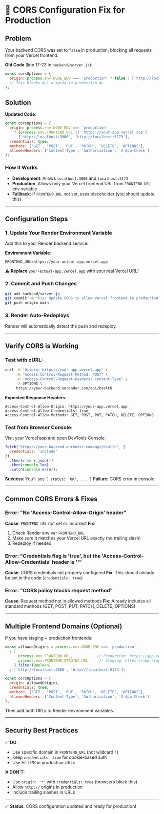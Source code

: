 # 🔗 CORS Configuration Fix for Production

## Problem
Your backend CORS was set to `false` in production, blocking all requests from your Vercel frontend.

**Old Code** (line 17-23 in `backend/server.js`):
```javascript
const corsOptions = {
  origin: process.env.NODE_ENV === 'production' ? false : ['http://localhost:3000', 'http://localhost:5173'],
  // This blocks ALL origins in production ❌
};
```

## Solution

**Updated Code**:
```javascript
const corsOptions = {
  origin: process.env.NODE_ENV === 'production' 
    ? [process.env.FRONTEND_URL || 'https://your-app.vercel.app'] 
    : ['http://localhost:3000', 'http://localhost:5173'],
  credentials: true,
  methods: ['GET', 'POST', 'PUT', 'PATCH', 'DELETE', 'OPTIONS'],
  allowedHeaders: ['Content-Type', 'Authorization', 'X-App-Check']
};
```

### How It Works

- **Development**: Allows `localhost:3000` and `localhost:5173`
- **Production**: Allows only your Vercel frontend URL from `FRONTEND_URL` env variable
- **Fallback**: If `FRONTEND_URL` not set, uses placeholder (you should update this)

---

## Configuration Steps

### 1. Update Your Render Environment Variable

Add this to your Render backend service:

**Environment Variable**:
```
FRONTEND_URL=https://your-actual-app.vercel.app
```

⚠️ **Replace** `your-actual-app.vercel.app` with your real Vercel URL!

### 2. Commit and Push Changes

```bash
git add backend/server.js
git commit -m "Fix: Update CORS to allow Vercel frontend in production"
git push origin main
```

### 3. Render Auto-Redeploys

Render will automatically detect the push and redeploy.

---

## Verify CORS is Working

### Test with cURL:
```bash
curl -H "Origin: https://your-app.vercel.app" \
     -H "Access-Control-Request-Method: POST" \
     -H "Access-Control-Request-Headers: Content-Type" \
     -X OPTIONS \
     https://your-backend.onrender.com/api/health
```

**Expected Response Headers**:
```
Access-Control-Allow-Origin: https://your-app.vercel.app
Access-Control-Allow-Credentials: true
Access-Control-Allow-Methods: GET, POST, PUT, PATCH, DELETE, OPTIONS
```

### Test from Browser Console:

Visit your Vercel app and open DevTools Console:

```javascript
fetch('https://your-backend.onrender.com/api/health', {
  credentials: 'include'
})
  .then(r => r.json())
  .then(console.log)
  .catch(console.error);
```

**Success**: You'll see `{ status: 'OK', ... }`
**Failure**: CORS error in console

---

## Common CORS Errors & Fixes

### Error: "No 'Access-Control-Allow-Origin' header"
**Cause**: `FRONTEND_URL` not set or incorrect
**Fix**: 
1. Check Render env var `FRONTEND_URL` 
2. Make sure it matches your Vercel URL exactly (no trailing slash)
3. Redeploy if needed

### Error: "Credentials flag is 'true', but the 'Access-Control-Allow-Credentials' header is ''"
**Cause**: CORS credentials not properly configured
**Fix**: This should already be set in the code (`credentials: true`)

### Error: "CORS policy blocks request method"
**Cause**: Request method not in allowed methods
**Fix**: Already includes all standard methods (GET, POST, PUT, PATCH, DELETE, OPTIONS)

---

## Multiple Frontend Domains (Optional)

If you have staging + production frontends:

```javascript
const allowedOrigins = process.env.NODE_ENV === 'production'
  ? [
      process.env.FRONTEND_URL,           // Production: https://app.vercel.app
      process.env.FRONTEND_STAGING_URL     // Staging: https://app-staging.vercel.app
    ].filter(Boolean)
  : ['http://localhost:3000', 'http://localhost:5173'];

const corsOptions = {
  origin: allowedOrigins,
  credentials: true,
  methods: ['GET', 'POST', 'PUT', 'PATCH', 'DELETE', 'OPTIONS'],
  allowedHeaders: ['Content-Type', 'Authorization', 'X-App-Check']
};
```

Then add both URLs to Render environment variables.

---

## Security Best Practices

✅ **DO**:
- Use specific domain in `FRONTEND_URL` (not wildcard `*`)
- Keep `credentials: true` for cookie-based auth
- Use HTTPS in production URLs

❌ **DON'T**:
- Use `origin: '*'` with `credentials: true` (browsers block this)
- Allow `http://` origins in production
- Include trailing slashes in URLs

---

✅ **Status**: CORS configuration updated and ready for production!
